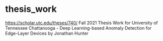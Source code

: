 # thesis_work

https://scholar.utc.edu/theses/740/
Fall 2021 Thesis Work for University of Tennessee Chattanooga - Deep Learning-based Anomaly Detection for Edge-Layer Devices by Jonathan Hunter

